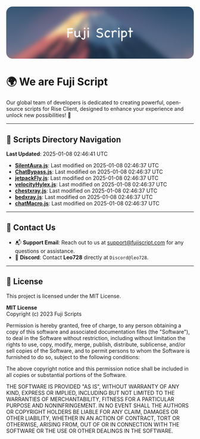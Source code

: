 ![Banner](.github/b.webp)

# 🌍 **We are Fuji Script**

Our global team of developers is dedicated to creating powerful, open-source scripts for Rise Client, designed to enhance your experience and unlock new possibilities! 🌟

---
<!-- SCRIPTS_NAVIGATION_START -->
## 📂 **Scripts Directory Navigation**

**Last Updated**: 2025-01-08 02:46:41 UTC

- **[SilentAura.js](scripts/SilentAura.js)**: Last modified on 2025-01-08 02:46:37 UTC
- **[ChatBypass.js](scripts/ChatBypass.js)**: Last modified on 2025-01-08 02:46:37 UTC
- **[jetpackFly.js](scripts/jetpackFly.js)**: Last modified on 2025-01-08 02:46:37 UTC
- **[velocityHylex.js](scripts/velocityHylex.js)**: Last modified on 2025-01-08 02:46:37 UTC
- **[chestxray.js](scripts/chestxray.js)**: Last modified on 2025-01-08 02:46:37 UTC
- **[bedxray.js](scripts/bedxray.js)**: Last modified on 2025-01-08 02:46:37 UTC
- **[chatMacro.js](scripts/chatMacro.js)**: Last modified on 2025-01-08 02:46:37 UTC

<!-- SCRIPTS_NAVIGATION_END -->

---

## 💬 **Contact Us**  
- 📬 **Support Email**: Reach out to us at [support@fujiscript.com](mailto:support@fujiscript.com) for any questions or assistance.  
- 💬 **Discord**: Contact **Leo728** directly at `Discord@leo728`.

---

## 📜 **License**

This project is licensed under the MIT License.  

**MIT License**  
Copyright (c) 2023 Fuji Scripts  

Permission is hereby granted, free of charge, to any person obtaining a copy of this software and associated documentation files (the "Software"), to deal in the Software without restriction, including without limitation the rights to use, copy, modify, merge, publish, distribute, sublicense, and/or sell copies of the Software, and to permit persons to whom the Software is furnished to do so, subject to the following conditions:  

The above copyright notice and this permission notice shall be included in all copies or substantial portions of the Software.  

THE SOFTWARE IS PROVIDED "AS IS", WITHOUT WARRANTY OF ANY KIND, EXPRESS OR IMPLIED, INCLUDING BUT NOT LIMITED TO THE WARRANTIES OF MERCHANTABILITY, FITNESS FOR A PARTICULAR PURPOSE AND NONINFRINGEMENT. IN NO EVENT SHALL THE AUTHORS OR COPYRIGHT HOLDERS BE LIABLE FOR ANY CLAIM, DAMAGES OR OTHER LIABILITY, WHETHER IN AN ACTION OF CONTRACT, TORT OR OTHERWISE, ARISING FROM, OUT OF OR IN CONNECTION WITH THE SOFTWARE OR THE USE OR OTHER DEALINGS IN THE SOFTWARE.  

